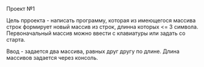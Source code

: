 Проект №1 

Цель прроекта - написать программу, которая из имеющегося массива строк формирует новый массив из строк, длинна которых <= 3 символа. Первоначальный массив можно 
ввести с клавиатуры или задать со старта.

Ввод - задается два массива, равных друг другу по длине. Длина массивов задается через консоль.

